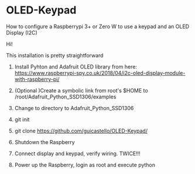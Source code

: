 # OLED-Keypad
How to configure a Raspberrypi 3+ or Zero W to use a keypad and an OLED Display (I2C)



Hi!

This installation is pretty straightforward

1) Install  Pyhton and Adafruit OLED library from here: https://www.raspberrypi-spy.co.uk/2018/04/i2c-oled-display-module-with-raspberry-pi/

2) (Optional )Create a symbolic link from root's $HOME to /root/Adafruit_Python_SSD1306/examples

3) Change to directory to Adafruit_Python_SSD1306

4) git init

5) git clone https://github.com/guicastello/OLED-Keypad/

6) Shutdown the Raspberry

7) Connect display and keypad, verify wiring. TWICE!!!

8) Power up the Raspberry, login as root and execute python
